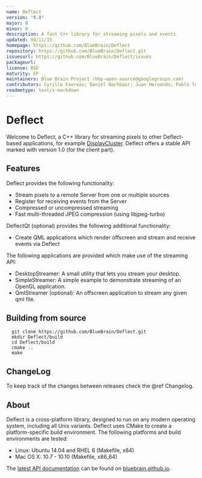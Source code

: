 ```yaml
---
name: Deflect
version: "0.8"
major: 0
minor: 8
description: A fast C++ library for streaming pixels and events
updated: 04/11/15
homepage: https://github.com/BlueBrain/Deflect
repository: https://github.com/BlueBrain/Deflect.git
issuesurl: https://github.com/BlueBrain/Deflect/issues
packageurl: 
license: BSD
maturity: EP
maintainers: Blue Brain Project (bbp-open-source@googlegroups.com)
contributors: Cyrille Favreau; Daniel Nachbaur; Juan Hernando; Pablo Toharia; Patric Schmitz; Raphael Dumusc; Stefan Eilemann; hernando
readmetype: text/x-markdown
---
```

# Deflect

Welcome to Deflect, a C++ library for streaming pixels to other Deflect-based
applications, for example
[DisplayCluster](https://github.com/BlueBrain/DisplayCluster).
Deflect offers a stable API marked with version 1.0 (for the client part).

## Features

Deflect provides the following functionality:

* Stream pixels to a remote Server from one or multiple sources
* Register for receiving events from the Server
* Compressed or uncompressed streaming
* Fast multi-threaded JPEG compression (using libjpeg-turbo)

DeflectQt (optional) provides the following additional functionality:

* Create QML applications which render offscreen and stream and receive events
  via Deflect

The following applications are provided which make use of the streaming API:

* DesktopStreamer: A small utility that lets you stream your desktop.
* SimpleStreamer: A simple example to demonstrate streaming of an OpenGL
  application.
* QmlStreamer (optional): An offscreen application to stream any given qml file.

## Building from source

~~~
  git clone https://github.com/BlueBrain/Deflect.git
  mkdir Deflect/build
  cd Deflect/build
  cmake ..
  make
~~~

## ChangeLog

To keep track of the changes between releases check the @ref Changelog.

## About

Deflect is a cross-platform library, designed to run on any modern operating
system, including all Unix variants. Deflect uses CMake to create a
platform-specific build environment. The following platforms and build
environments are tested:

* Linux: Ubuntu 14.04 and RHEL 6 (Makefile, x64)
* Mac OS X: 10.7 - 10.10 (Makefile, x86_64)

The [latest API documentation](http://bluebrain.github.io/Deflect-0.6/index.html)
can be found on [bluebrain.github.io](http://bluebrain.github.io).

